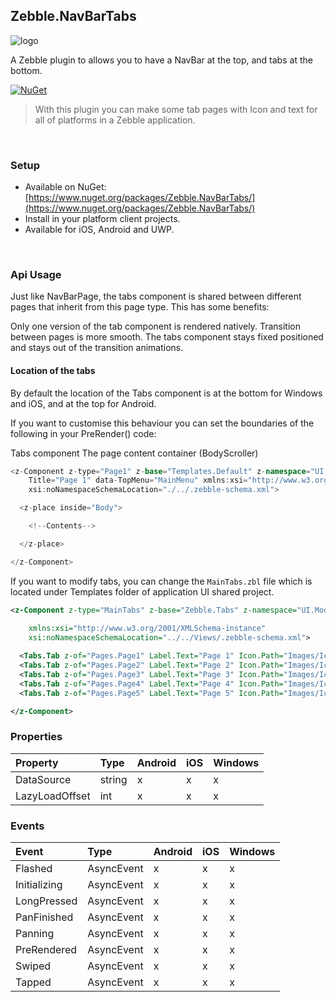 ﻿[logo]: https://raw.githubusercontent.com/Geeksltd/Zebble.NavBarTabs/master/icon.png "Zebble.NavBarTabs"


## Zebble.NavBarTabs

![logo]

A Zebble plugin to allows you to have a NavBar at the top, and tabs at the bottom.


[![NuGet](https://img.shields.io/nuget/v/Zebble.NavBarTabs.svg?label=NuGet)](https://www.nuget.org/packages/Zebble.NavBarTabs/)

> With this plugin you can make some tab pages with Icon and text for all of platforms in a Zebble application.

<br>


### Setup
* Available on NuGet: [https://www.nuget.org/packages/Zebble.NavBarTabs/](https://www.nuget.org/packages/Zebble.NavBarTabs/)
* Install in your platform client projects.
* Available for iOS, Android and UWP.
<br>


### Api Usage

Just like NavBarPage, the tabs component is shared between different pages that inherit from this page type. This has some benefits:

Only one version of the tab component is rendered natively.
Transition between pages is more smooth.
The tabs component stays fixed positioned and stays out of the transition animations.
#### Location of the tabs
By default the location of the Tabs component is at the bottom for Windows and iOS, and at the top for Android.

If you want to customise this behaviour you can set the boundaries of the following in your PreRender() code:

Tabs component
The page content container (BodyScroller)
```csharp
<z-Component z-type="Page1" z-base="Templates.Default" z-namespace="UI.Pages"
    Title="Page 1" data-TopMenu="MainMenu" xmlns:xsi="http://www.w3.org/2001/XMLSchema-instance"
    xsi:noNamespaceSchemaLocation="./../.zebble-schema.xml">

  <z-place inside="Body">

    <!--Contents-->

  </z-place>

</z-Component>
```

If you want to modify tabs, you can change the `MainTabs.zbl` file which is located under Templates folder of application UI shared project.
```xml
<z-Component z-type="MainTabs" z-base="Zebble.Tabs" z-namespace="UI.Modules"
    
    xmlns:xsi="http://www.w3.org/2001/XMLSchema-instance"
    xsi:noNamespaceSchemaLocation="../../Views/.zebble-schema.xml">

  <Tabs.Tab z-of="Pages.Page1" Label.Text="Page 1" Icon.Path="Images/Icons/Contacts.png" />
  <Tabs.Tab z-of="Pages.Page2" Label.Text="Page 2" Icon.Path="Images/Icons/Types.png" />
  <Tabs.Tab z-of="Pages.Page3" Label.Text="Page 3" Icon.Path="Images/Icons/Video.png" />
  <Tabs.Tab z-of="Pages.Page4" Label.Text="Page 4" Icon.Path="Images/Icons/Contacts.png" />
  <Tabs.Tab z-of="Pages.Page5" Label.Text="Page 5" Icon.Path="Images/Icons/Settings.png" />

</z-Component>
```

### Properties
| Property     | Type         | Android | iOS | Windows |
| :----------- | :----------- | :------ | :-- | :------ |
| DataSource           | string          | x       | x   | x       |
| LazyLoadOffset | int | x | x | x |


### Events
| Event             | Type                                          | Android | iOS | Windows |
| :-----------      | :-----------                                  | :------ | :-- | :------ |
| Flashed            | AsyncEvent    | x       | x   | x       |
| Initializing            | AsyncEvent    | x       | x   | x       |
| LongPressed            | AsyncEvent    | x       | x   | x       |
| PanFinished            | AsyncEvent    | x       | x   | x       |
| Panning            | AsyncEvent   | x       | x   | x       |
| PreRendered            | AsyncEvent    | x       | x   | x       |
| Swiped            | AsyncEvent   | x       | x   | x       |
| Tapped            | AsyncEvent    | x       | x   | x       |

